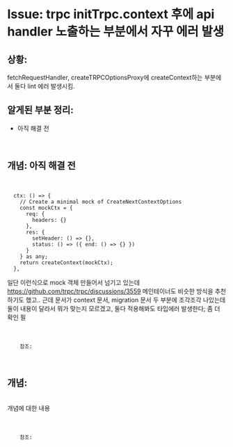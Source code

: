 <!--
author: Dailyscat
purpose: issue arrange
rules:
 (1) 헤더와 문단사이
    <br/>
    <br/>
 (2) 코드가 작성되는 부분은 >로 정리
 (3) 참조는 해당 내용 바로 아래
    <br/>
    <br/>
 (4) 명령어는 bold
 (5) 방안은 ## 안의 과정은 ###
-->

# Issue: trpc initTrpc.context 후에 api handler 노출하는 부분에서 자꾸 에러 발생

## 상황:
fetchRequestHandler, createTRPCOptionsProxy에 createContext하는 부분에서
둘다 lint 에러 발생시킴.
<br/>

## 알게된 부분 정리:

- 아직 해결 전

<br/>

## 개념: 아직 해결 전

<br/>

```
  ctx: () => {
    // Create a minimal mock of CreateNextContextOptions
    const mockCtx = {
      req: {
        headers: {}
      },
      res: {
        setHeader: () => {},
        status: () => ({ end: () => {} })
      }
    } as any;
    return createContext(mockCtx);
  },
```
일단 이런식으로 mock 객체 만들어서 넘기고 있는데 https://github.com/trpc/trpc/discussions/3559 메인테이너도 비슷한 방식을 추천하기도 했고.. 근데 문서가 context 문서, migration 문서 두 부분에 조각조각 나있는데 둘이 내용이 달라서 뭐가 맞는지 모르겠고, 둘다 적용해봐도 타입에러 발생한다;
좀 더 확인 필
<br/>
<br/>
<br/>

        참조:

<br/>

## 개념:

<br/>
  개념에 대한 내용
<br/>
<br/>
<br/>

        참조:

<br/>
